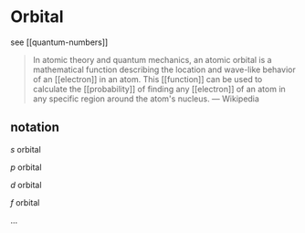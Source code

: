 # Orbital

see [[quantum-numbers]]

> In atomic theory and quantum mechanics, an atomic orbital is a mathematical function describing the location and wave-like behavior of an [[electron]] in an atom. This [[function]] can be used to calculate the [[probability]] of finding any [[electron]] of an atom in any specific region around the atom's nucleus. &mdash; Wikipedia

## notation

$s$ orbital

$p$ orbital

$d$ orbital

$f$ orbital

$\dots$
